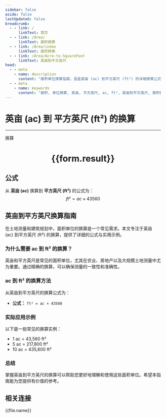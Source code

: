 ```yaml
---
sidebar: false
aside: false
lastUpdated: false
breadcrumb:
  - - link: /
      linkText: 首页
  - - link: /Area/
      linkText: 面积换算
  - - link: /Area/index
      linkText: 面积转换
  - - link: /Area/Acre-to-SquareFoot
      linkText: 英亩到平方英尺
head:
  - - meta
    - name: description
      content: "面积单位换算指南，涵盖英亩 (ac) 到平方英尺 (ft²) 的详细换算公式与说明。"
  - - meta
    - name: keywords
      content: "面积, 单位换算, 英亩, 平方英尺, ac, ft², 英亩到平方英尺, 面积换算指南"
---
```

# 英亩 (ac) 到 平方英尺 (ft²) 的换算
---
<script setup>
import { onMounted, reactive, inject, ref } from 'vue'
import { NButton, NForm, NFormItem, NInput, NInputNumber, NSelect, NCard, useMessage,NGrid ,NGi } from 'naive-ui'
import { defineClientComponent } from 'vitepress'
import { Area } from '../../files';

const convert = inject('convert')

const form = reactive({
  number: null,
  result: '',
})

const convertHandler = () => {
  if (form.number !== null && !isNaN(form.number)) {
    const convertedValue = parseFloat(form.number) * 43560
    form.result = `${form.number}ac = ${convertedValue.toFixed(2)}ft²`
  } else {
    form.result = '请输入有效的数值。'
  }
}
</script>

<n-form size="large" :model="form">
  <n-form-item label="英亩 (ac)">
    <n-input-number v-model:value="form.number" placeholder="输入英亩" style="width: 100%" />
  </n-form-item>
  <n-form-item>
    <n-button type="primary" @click="convertHandler" block>换算</n-button>
  </n-form-item>
</n-form>

<n-card  embedded :bordered="false" hoverable>
  <div  style="text-align:center">
    <h1>{{form.result}}</h1>
  </div>
</n-card>

## 公式

从 **英亩 (ac)** 换算到 **平方英尺 (ft²)** 的公式为：
$$ ft² = ac \times 43560 $$

## 英亩到平方英尺换算指南

在土地测量和建筑规划中，面积单位的换算是一个常见需求。本文专注于英亩 (ac) 到平方英尺 (ft²) 的换算，提供了详细的公式与实用示例。

### 为什么需要 ac 到 ft² 的换算？

英亩和平方英尺是常见的面积单位，尤其在农业、房地产以及大规模土地测量中尤为重要。通过精确的换算，可以确保测量的一致性和准确性。

### ac 到 ft² 的换算方法

从英亩到平方英尺的换算公式为：

- **公式：** `ft² = ac × 43560`

### 实际应用示例

以下是一些常见的换算实例：

- 1 ac = 43,560 ft²
- 5 ac = 217,800 ft²
- 10 ac = 435,600 ft²

### 总结

掌握英亩到平方英尺的换算可以帮助您更好地理解和使用这些面积单位。希望本指南能为您提供有价值的参考。

## 相关连接
<n-grid x-gap="12" :cols="3">
  <n-gi v-for="(file, index) in Area" :key="index">
    <n-button
      text
      tag="a"
      :href="file.path"
      type="primary"
    >
      {{file.name}}
    </n-button>
  </n-gi>
</n-grid>